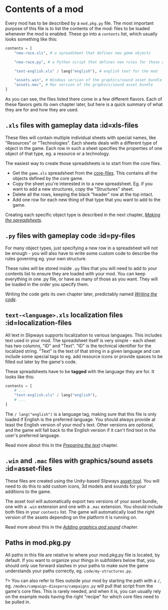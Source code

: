 # Contents of a mod

Every mod has to be described by a `mod.pkg.py` file. The most important purpose of this file is to list the contents of the mod: files to be loaded whenever the mod is enabled. These go into a `contents` list, which usually looks something like this:

```py
contents = [
    "new-race.xls", # a spreadsheet that defines new game objects

    "new-race.py", # a Python script that defines new rules for those objects

    "text-english.xls" / lang("english"), # english text for the mod

    "assets.win", # Windows version of the graphics/sound asset bundle
    "assets.mac", # Mac version of the graphics/sound asset bundle
]
```

As you can see, the files listed there come in a few different flavors. Each of these flavors gets its own chapter later, but here is a quick summary of what they are for and how they are used.

## `.xls` files with gameplay data :id=xls-files

These files will contain multiple individual sheets with special names, like "Resources" or "Technologies". Each sheets deals with a different type of object in the game. Each row in such a sheet specifies the properties of one object of that type, eg. a resource or a technology.

The easiest way to create those spreadsheets is to start from the core files. 

* Get the `game.xls` spreadsheet from the [core-files](https://github.com/slipways-game/core-files). This contains all the objects defined by the core game.
* Copy the sheet you're interested in to a new spreadsheet. Eg. if you want to add a new structures, copy the "Structures" sheet.
* Delete all the rows, keeping the black "header" row at the top intact.
* Add one row for each new thing of that type that you want to add to the game.

Creating each specific object type is described in the next chapter, *[Making the spreadsheets](creating/spreadsheets.md)*.

## `.py` files with gameplay code :id=py-files

For many object types, just specifying a new row in a spreadsheet will not be enough - you will also have to write some custom code to describe the rules governing eg. your own structure.

These rules will be stored inside `.py` files that you will need to add to your contents list to ensure they are loaded with your mod. You can keep everything in one .py file, or have as many of those as you want. They will be loaded in the order you specify them.

Writing the code gets its own chapter later, predictably named *[Writing the code](creating/code.md)*.

## `text-<language>.xls` localization files :id=localization-files

All text in Slipways supports localization to various languages. This includes text used in your mod.  The spreadsheet itself is very simple - each sheet has two columns, "ID" and "Text". "ID" is the technical identifier for the localized string. "Text" is the text of that string in a given language and can include some special tags to eg. add resource icons or provide spaces to be filled out later by the game's code.

These spreadsheets have to be **tagged** with the language they are for. It looks like this:

```py
contents = [
    # ...
    "text-english.xls" / lang("english"),
    # ...
]
```

The `/ lang("english")` is a language tag, making sure that this file is only loaded if English is the preferred language. You should always provide at least the English version of your mod's text. Other versions are optional, and the game will fall back to the English version if it can't find text in the user's preferred language.

Read more about this in the *[Preparing the text](creating/text.md)* chapter.

## `.win` and `.mac` files with graphics/sound assets :id=asset-files

These files are created using the Unity-based Slipways [asset-tool](https://github.com/slipways-game/asset-tool). You will need to do this to add custom icons, 3d models and sounds for your additions to the game. 

The asset tool will automatically export two versions of your asset bundle, one with a `.win` extension and one with a `.mac` extension. You should include both files in your `contents` list. The game will automatically load the right version of the assets depending on the platform it is running on.

Read more about this in the *[Adding graphics and sound](creating/assets.md)* chapter.

## Paths in mod.pkg.py

All paths in this file are relative to where your mod.pkg.py file is located, by default. If you want to organize your things in subfolders below that, you should only use forward slashes in your paths to make sure the game understands your paths correctly, eg. `code/my-structures.py`.

?> You can also refer to files outside your mod by starting the path with a `/`, eg. `/modes/campaign-diaspora/campaigns.py` will pull that script from the game's core files. This is rarely needed, and when it is, you can usually rely on the example mods having the right "recipe" for which core files need to be pulled in.
